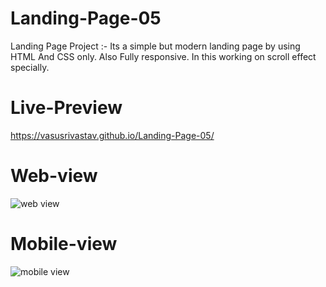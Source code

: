# Landing-Page-05
Landing Page Project :- Its a simple but modern landing page by using HTML And CSS only. Also Fully responsive. In this working on scroll effect specially.
# Live-Preview
https://vasusrivastav.github.io/Landing-Page-05/
# Web-view
![web view](https://github.com/VasuSrivastav/Landing-Page-05/assets/115205203/72f62c01-4680-445f-8190-ace58031839f)

# Mobile-view
![mobile view](https://github.com/VasuSrivastav/Landing-Page-05/assets/115205203/f64e510f-32b4-4b81-be1f-207e68c6ec8d)
